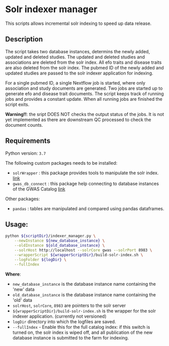 # Solr indexer manager

This scripts allows incremental solr indexing to speed up data release. 

## Description

The script takes two database instances, determins the newly added, updated and deleted studies. The updated and deleted studies and associations are deleted from the solr index. All efo traits and disease traits are also deleted from the solr index. The pubmed ID of the newly added and updated studies are passed to the solr indexer application for indexing. 

For a single pubmed ID, a single Nextflow job is started, where only association and study documents are generated. Two jobs are started up to generate efo and disease trait documents. The script keeps track of running jobs and provides a constant update. When all running jobs are finished the script exits. 

**Warning!!**: the sript DOES NOT checks the output status of the jobs. It is not yet implemented as there are downstream QC processed to check the document counts.

## Requirements

Python version: `3.7`

The following custom packages needs to be installed:

 * `solrWrapper` : this package provides tools to manipulate the solr index. [link](https://github.com/EBISPOT/gwas-utils/tree/master/solrWrapper)
 * `gwas_db_connect` : this package help connecting to database instances of the GWAS Catalog [link](https://gitlab.ebi.ac.uk/gwas/gwas_db_connect/commits/master)

Other packages:

* `pandas` : tables are manipulated and compared using pandas dataframes.

## Usage:

```bash
python ${scriptDir}/indexer_manager.py \
    --newInstance ${new_database_instance} \
    --oldInstance ${old_database_instance} \
    --solrHost http://localhost --solrCore gwas --solrPort 8983 \
    --wrapperScript ${wrapperScriptDir}/build-solr-index.sh \
    --logFolder ${logDir} \
    --fullIndex
```

**Where**:

* `new_database_instance` is the database instance name containing the 'new' data
* `old_database_instance` is the database instance name containing the 'old' data
* `solrHost`, `solrCore`, `8983` are pointers to the solr server
* `${wrapperScriptDir}/build-solr-index.sh` is the wrapper for the solr indexer application. (currently not versioned)
* `logDir` directory into which the logfiles are saved.
* `--fullIndex` - Enable this for the full catalog index: if this switch is turned on, the solr index is wiped off, and all publication of the new database instance is submitted to the farm for indexing.
